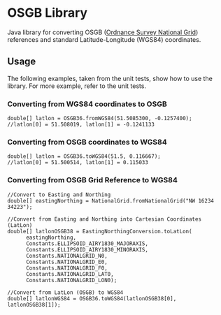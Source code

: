 # OSGB Library

Java library for converting OSGB ([Ordnance Survey National Grid](httphttps://www.ordnancesurvey.co.uk/documents/resources/guide-coordinate-systems-great-britain.pdf)) references and standard Latitude-Longitude (WGS84) coordinates.

## Usage

The following examples, taken from the unit tests, show how to use the library.
For more example, refer to the unit tests.

### Converting from WGS84 coordinates to OSGB

    double[] latlon = OSGB36.fromWGS84(51.5085300, -0.1257400);
    //latlon[0] = 51.508019, latlon[1] = -0.1241133
    
### Converting from OSGB coordinates to WGS84

    double[] latlon = OSGB36.toWGS84(51.5, 0.116667);
    //latlon[0] = 51.500514, latlon[1] = 0.115033

### Converting from OSGB Grid Reference to WGS84

    //Convert to Easting and Northing
    double[] eastingNorthing = NationalGrid.fromNationalGrid("NW 16234 34223");
    
    //Convert from Easting and Northing into Cartesian Coordinates (LatLon)
    double[] latlonOSGB38 = EastingNorthingConversion.toLatLon(
          eastingNorthing,
          Constants.ELLIPSOID_AIRY1830_MAJORAXIS,
          Constants.ELLIPSOID_AIRY1830_MINORAXIS,
          Constants.NATIONALGRID_N0,
          Constants.NATIONALGRID_E0,
          Constants.NATIONALGRID_F0,
          Constants.NATIONALGRID_LAT0,
          Constants.NATIONALGRID_LON0);
     
    //Convert from LatLon (OSGB) to WGS84
    double[] latlonWGS84 = OSGB36.toWGS84(latlonOSGB38[0], latlonOSGB38[1]);
    

